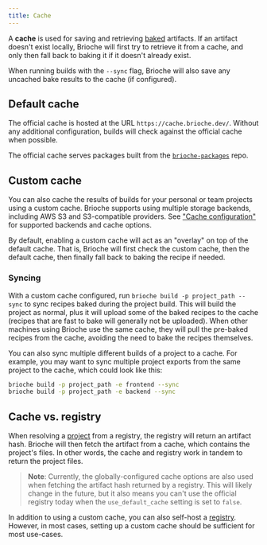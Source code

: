 ```yaml
---
title: Cache
---
```


A **cache** is used for saving and retrieving [baked](/docs/core-concepts/baking) artifacts. If an artifact doesn't exist locally, Brioche will first try to retrieve it from a cache, and only then fall back to baking it if it doesn't already exist.

When running builds with the `--sync` flag, Brioche will also save any uncached bake results to the cache (if configured).

## Default cache

The official cache is hosted at the URL `https://cache.brioche.dev/`. Without any additional configuration, builds will check against the official cache when possible.

The official cache serves packages built from the [`brioche-packages`](https://github.com/brioche-dev/brioche-packages) repo.

## Custom cache

You can also cache the results of builds for your personal or team projects using a custom cache. Brioche supports using multiple storage backends, including AWS S3 and S3-compatible providers. See ["Cache configuration"](/docs/configuration#cache-configuration) for supported backends and cache options.

By default, enabling a custom cache will act as an "overlay" on top of the default cache. That is, Brioche will first check the custom cache, then the default cache, then finally fall back to baking the recipe if needed.

### Syncing

With a custom cache configured, run `brioche build -p project_path --sync` to sync recipes baked during the project build. This will build the project as normal, plus it will upload some of the baked recipes to the cache (recipes that are fast to bake will generally not be uploaded). When other machines using Brioche use the same cache, they will pull the pre-baked recipes from the cache, avoiding the need to bake the recipes themselves.

You can also sync multiple different builds of a project to a cache. For example, you may want to sync multiple project exports from the same project to the cache, which could look like this:

```bash
brioche build -p project_path -e frontend --sync
brioche build -p project_path -e backend --sync
```

## Cache vs. registry

When resolving a [project](/docs/core-concepts/projects) from a registry, the registry will return an artifact hash. Brioche will then fetch the artifact from a cache, which contains the project's files. In other words, the cache and registry work in tandem to return the project files.

> **Note**: Currently, the globally-configured cache options are also used when fetching the artifact hash returned by a registry. This will likely change in the future, but it also means you can't use the official registry today when the `use_default_cache` setting is set to `false`.

In addition to using a custom cache, you can also self-host a [registry](/docs/registry). However, in most cases, setting up a custom cache should be sufficient for most use-cases.

